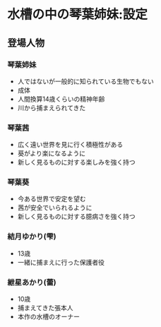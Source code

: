 # 水槽の中の琴葉姉妹:設定
## 登場人物
### 琴葉姉妹
- 人ではないが一般的に知られている生物でもない
- 成体
- 人間換算14歳くらいの精神年齢
- 川から捕まえられてきた
### 琴葉茜
- 広く遠い世界を見に行く積極性がある
- 葵がより楽になるように
- 新しく見るものに対する楽しみを強く持つ
### 琴葉葵
- 今ある世界で安定を望む
- 茜が安全でいられるように
- 新しく見るものに対する臆病さを強く持つ
### 結月ゆかり(雫)
- 13歳
- 一緒に捕まえに行った保護者役
### 紲星あかり(蕾)
- 10歳
- 捕まえてきた張本人
- 本作の水槽のオーナー